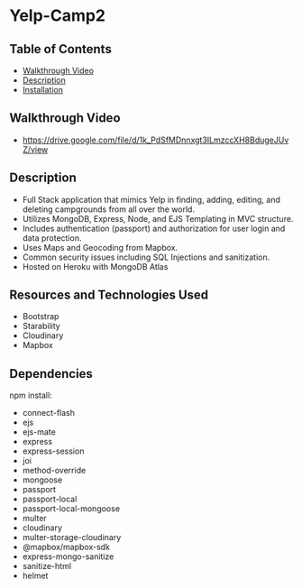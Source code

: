 # Yelp-Camp2

## Table of Contents
  - [Walkthrough Video](#link-here)
  - [Description](#description)
  - [Installation](#installation)

## Walkthrough Video
- https://drive.google.com/file/d/1k_PdSfMDnnxgt3ILmzccXH8BdugeJUvZ/view

## Description
- Full Stack application that mimics Yelp in finding, adding, editing, and deleting campgrounds from all over the world. 
- Utilizes MongoDB, Express, Node, and EJS Templating in MVC structure. 
- Includes authentication (passport) and authorization for user login and data protection.
- Uses Maps and Geocoding from Mapbox.
- Common security issues including SQL Injections and sanitization.
- Hosted on Heroku with MongoDB Atlas

## Resources and Technologies Used
- Bootstrap
- Starability
- Cloudinary
- Mapbox

## Dependencies 
npm install:
- connect-flash
- ejs
- ejs-mate
- express
- express-session
- joi
- method-override
- mongoose
- passport
- passport-local
- passport-local-mongoose
- multer
- cloudinary
- multer-storage-cloudinary
- @mapbox/mapbox-sdk
- express-mongo-sanitize
- sanitize-html
- helmet

